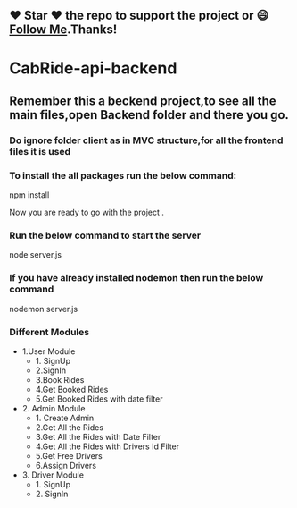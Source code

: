 ##### 
## :heart: Star :heart: the repo to support the project or :smile:[Follow Me](https://github.com/kanchan0).Thanks!

# CabRide-api-backend


## Remember this a beckend project,to see all the main files,open Backend folder and there you go.
### Do ignore folder client as in MVC structure,for all the frontend files it is used

### To install the all packages run the below command: 

npm install 

Now you are ready to go with the project . 

### Run the below command to start the server 

node server.js 

### If you have already installed nodemon then run the below command 

nodemon server.js 

### Different Modules 
<ul> 
<li>1.User Module 
<ul> 
<li>1. SignUp </li> 
<li>2.SignIn</li> 
<li>3.Book Rides</li> 
<li>4.Get Booked Rides</li> 
<li>5.Get Booked Rides with date filter</li> 
</ul> 
</li> 
<li>2. Admin Module 
<ul> 
<li>1. Create Admin </li> 
<li>2.Get All the Rides</li> 
<li>3.Get All the Rides with Date Filter</li> 
<li>4.Get All the Rides with Drivers Id Filter</li> 
<li>5.Get Free Drivers</li> 
<li>6.Assign Drivers</li> 
</ul> 
</li> 
<li>3. Driver Module 
<ul> 
<li>1. SignUp </li> 
<li>2. SignIn </li> 
</ul> 
</li> 
</ul>

